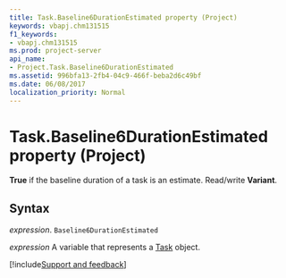 ```yaml
---
title: Task.Baseline6DurationEstimated property (Project)
keywords: vbapj.chm131515
f1_keywords:
- vbapj.chm131515
ms.prod: project-server
api_name:
- Project.Task.Baseline6DurationEstimated
ms.assetid: 996bfa13-2fb4-04c9-466f-beba2d6c49bf
ms.date: 06/08/2017
localization_priority: Normal
---
```



# Task.Baseline6DurationEstimated property (Project)

 **True** if the baseline duration of a task is an estimate. Read/write **Variant**.


## Syntax

_expression_. `Baseline6DurationEstimated`

_expression_ A variable that represents a [Task](./Project.Task.md) object.

[!include[Support and feedback](~/includes/feedback-boilerplate.md)]